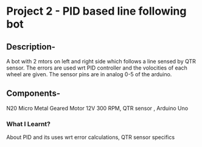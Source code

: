 # Project 2 - PID based line following bot 

## Description-
A bot with 2 mtors on left and right side which follows a line sensed by QTR sensor. The errors are used wrt PID controller and the volocities of each wheel are given. The sensor pins are in analog 0-5 of the arduino.

## Components-
N20 Micro Metal Geared Motor 12V 300 RPM, QTR sensor , Arduino Uno

### What I Learnt?
About PID and its uses wrt error calculations, QTR sensor specifics
